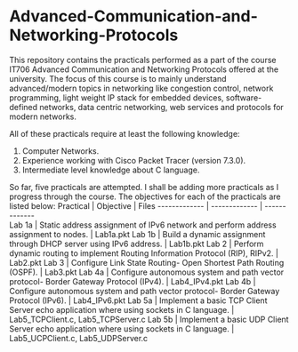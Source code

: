 # Advanced-Communication-and-Networking-Protocols

This repository contains the practicals performed as a part of the course IT706 Advanced Communication and Networking Protocols offered at the university. The focus of this course is to mainly understand advanced/modern topics in networking like congestion control, network programming, light weight IP stack for embedded devices, software-defined networks, data centric networking, web services and protocols for modern networks.

All of these practicals require at least the following knowledge:
1. Computer Networks.
2. Experience working with Cisco Packet Tracer (version 7.3.0).
3. Intermediate level knowledge about C language.

So far, five practicals are attempted. I shall be adding more practicals as I progress through the course. The objectives for each of the practicals are listed below:
Practical     | Objective                                                                                   | Files
------------- | -------------                                                                               | -------------    
Lab 1a        | Static address assignment of IPv6 network and perform address assignment to nodes.          | Lab1a.pkt
Lab 1b        | Build a dynamic assignment through DHCP server using IPv6 address.                          | Lab1b.pkt
Lab 2         | Perform dynamic routing to implement Routing Information Protocol (RIP), RIPv2.             | Lab2.pkt
Lab 3         | Configure Link State Routing- Open Shortest Path Routing (OSPF).                            | Lab3.pkt
Lab 4a        | Configure autonomous system and path vector protocol- Border Gateway Protocol (IPv4).       | Lab4_IPv4.pkt
Lab 4b        | Configure autonomous system and path vector protocol- Border Gateway Protocol (IPv6).       | Lab4_IPv6.pkt
Lab 5a        | Implement a basic TCP Client Server echo application where using sockets in C language.     | Lab5_TCPClient.c, Lab5_TCPServer.c
Lab 5b        | Implement a basic UDP Client Server echo application where using sockets in C language.     | Lab5_UCPClient.c, Lab5_UDPServer.c
